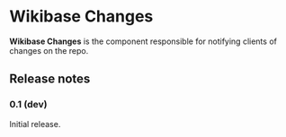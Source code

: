 # Wikibase Changes

**Wikibase Changes** is the component responsible for notifying clients of changes on the repo.

## Release notes

### 0.1 (dev)

Initial release.
